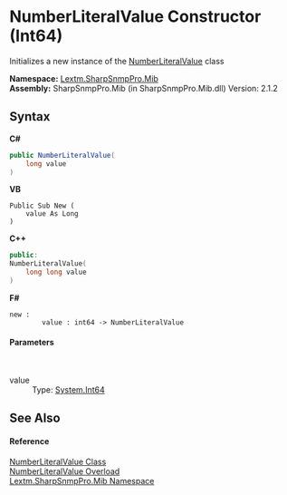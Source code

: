 # NumberLiteralValue Constructor (Int64)
 

Initializes a new instance of the <a href="T_Lextm_SharpSnmpPro_Mib_NumberLiteralValue">NumberLiteralValue</a> class

**Namespace:**&nbsp;<a href="N_Lextm_SharpSnmpPro_Mib">Lextm.SharpSnmpPro.Mib</a><br />**Assembly:**&nbsp;SharpSnmpPro.Mib (in SharpSnmpPro.Mib.dll) Version: 2.1.2

## Syntax

**C#**<br />
``` C#
public NumberLiteralValue(
	long value
)
```

**VB**<br />
``` VB
Public Sub New ( 
	value As Long
)
```

**C++**<br />
``` C++
public:
NumberLiteralValue(
	long long value
)
```

**F#**<br />
``` F#
new : 
        value : int64 -> NumberLiteralValue
```


#### Parameters
&nbsp;<dl><dt>value</dt><dd>Type: <a href="https://docs.microsoft.com/dotnet/api/system.int64" target="_blank" rel="noopener noreferrer">System.Int64</a><br /></dd></dl>

## See Also


#### Reference
<a href="T_Lextm_SharpSnmpPro_Mib_NumberLiteralValue">NumberLiteralValue Class</a><br /><a href="Overload_Lextm_SharpSnmpPro_Mib_NumberLiteralValue__ctor">NumberLiteralValue Overload</a><br /><a href="N_Lextm_SharpSnmpPro_Mib">Lextm.SharpSnmpPro.Mib Namespace</a><br />